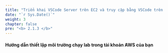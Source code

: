 ```yaml
---
title: "Triển khai VSCode Server trên EC2 và truy cập bằng VSCode trên máy của bạn"
date: "`r Sys.Date()`"
weight: 3
chapter: false
pre: "<b> 2.1.3 </b>"
---
```


#### **Hướng dẫn thiết lập môi trường chạy lab trong tài khoản AWS của bạn**
